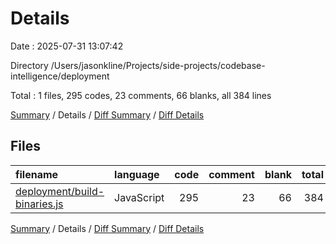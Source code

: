 # Details

Date : 2025-07-31 13:07:42

Directory /Users/jasonkline/Projects/side-projects/codebase-intelligence/deployment

Total : 1 files,  295 codes, 23 comments, 66 blanks, all 384 lines

[Summary](results.md) / Details / [Diff Summary](diff.md) / [Diff Details](diff-details.md)

## Files
| filename | language | code | comment | blank | total |
| :--- | :--- | ---: | ---: | ---: | ---: |
| [deployment/build-binaries.js](/deployment/build-binaries.js) | JavaScript | 295 | 23 | 66 | 384 |

[Summary](results.md) / Details / [Diff Summary](diff.md) / [Diff Details](diff-details.md)